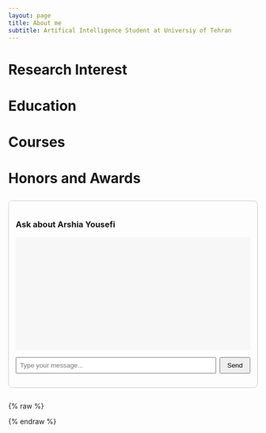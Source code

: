 ```yaml
---
layout: page
title: About me
subtitle: Artifical Intelligence Student at Universiy of Tehran
---
```


<!-- ![Arshia image]() -->


# Research Interest



# Education



# Courses


# Honors and Awards




<div id="agentic-ai-chat" style="margin:2em 0; border:1px solid #ccc; border-radius:8px; padding:1em; max-width:600px;">
  <h3>Ask about Arshia Yousefi</h3>
  <div id="chat-history" style="height:200px; overflow-y:auto; background:#f7f7f7; padding:1em; margin-bottom:1em;"></div>
  <form id="chat-form" action="javascript:void(0)" style="display:flex; gap:0.5em;">
    <input type="text" id="chat-input" placeholder="Type your message..." style="flex:1; padding:0.5em;" required />
    <button type="submit" style="padding:0.5em 1em;">Send</button>
  </form>
</div>

{% raw %}
<script>
document.addEventListener('DOMContentLoaded', function() {
  const WEBHOOK_URL = 'https://zenpower.info/webhook/6872fbd6-b91d-4001-ac3c-da9a13e35069';
  const form = document.getElementById('chat-form');
  const input = document.getElementById('chat-input');
  const history = document.getElementById('chat-history');

  form.addEventListener('submit', async function(e) {
    e.preventDefault();               // stop native form navigation

    const userMsg = input.value;
    if (!userMsg.trim()) return;

    history.innerHTML += `<div><strong>You:</strong> ${userMsg}</div>`;
    input.value = '';

    try {
      const response = await fetch(WEBHOOK_URL, {
        method: 'POST',
        headers: { 'Content-Type': 'application/json' },
        body: JSON.stringify({ message: userMsg })
      });
      const data = await response.json().catch(() => ({}));
      const botMsg = data.reply || 'No response';
      history.innerHTML += `<div><strong>Agentic AI:</strong> ${botMsg}</div>`;
      history.scrollTop = history.scrollHeight;
    } catch (err) {
      history.innerHTML += `<div style="color:red;"><strong>Error:</strong> Could not connect to chatbot.</div>`;
    }
  });
});
</script>
{% endraw %}

